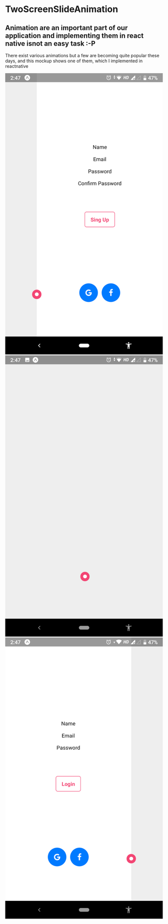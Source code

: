 # TwoScreenSlideAnimation

<H2>
Animation are an important part of our application and implementing them in react native isnot an easy task :-P
</H2>

<p> There exist various animations but a few are becoming quite popular these days, and this mockup shows one of them, which I implemented in reactnative </p>

<img src="./screenshorts/right.png"  alt="scrren right" />
<img src="./screenshorts/intermediate.png"  alt="scrren" />
<img src="./screenshorts/left.png"  alt="scrren left" />
